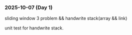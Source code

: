 ### 2025-10-07 (Day 1)

sliding window 3 problem && handwrite stack(array && link)

unit test for handwrite stack.



